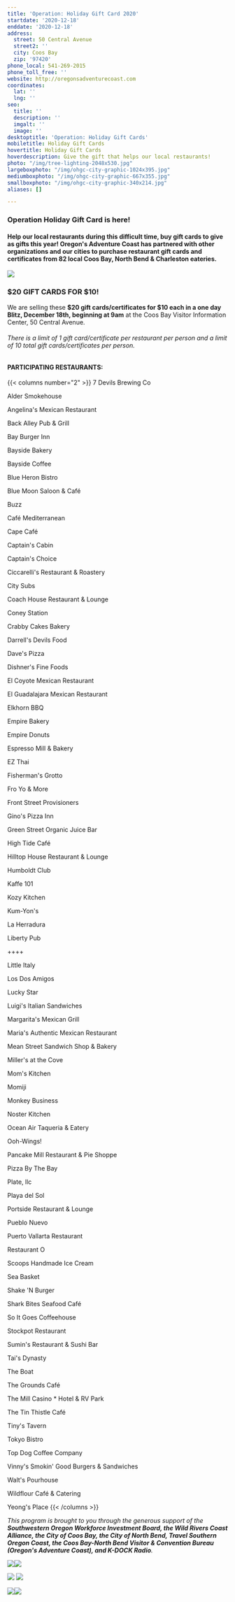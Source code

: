 ```yaml
---
title: 'Operation: Holiday Gift Card 2020'
startdate: '2020-12-18'
enddate: '2020-12-18'
address:
  street: 50 Central Avenue
  street2: ''
  city: Coos Bay
  zip: '97420'
phone_local: 541-269-2015
phone_toll_free: ''
website: http://oregonsadventurecoast.com
coordinates:
  lat: ''
  lng: ''
seo:
  title: ''
  description: ''
  imgalt: ''
  image: ''
desktoptitle: 'Operation: Holiday Gift Cards'
mobiletitle: Holiday Gift Cards
hovertitle: Holiday Gift Cards
hoverdescription: Give the gift that helps our local restaurants!
photo: "/img/tree-lighting-2048x530.jpg"
largeboxphoto: "/img/ohgc-city-graphic-1024x395.jpg"
mediumboxphoto: "/img/ohgc-city-graphic-667x355.jpg"
smallboxphoto: "/img/ohgc-city-graphic-340x214.jpg"
aliases: []

---
```

### Operation Holiday Gift Card is here!

#### Help our local restaurants during this difficult time, buy gift cards to give as gifts this year! Oregon's Adventure Coast has partnered with other organizations and our cities to purchase restaurant gift cards and certificates from 82 local Coos Bay, North Bend & Charleston eateries.

![](/img/ohcg-2.jpg)

### $20 GIFT CARDS FOR $10!

We are selling these **$20 gift cards/certificates for $10 each in a one day Blitz, December 18th, beginning at 9am** at the Coos Bay Visitor Information Center, 50 Central Avenue.

###### _There is a limit of 1 gift card/certificate per restaurant per person and a limit of 10 total gift cards/certificates per person._

#### PARTICIPATING RESTAURANTS:

{{< columns number="2" >}}
7 Devils Brewing Co

Alder Smokehouse

Angelina's Mexican Restaurant

Back Alley Pub & Grill

Bay Burger Inn

Bayside Bakery

Bayside Coffee

Blue Heron Bistro

Blue Moon Saloon & Café

Buzz

Café Mediterranean

Cape Café

Captain's Cabin

Captain's Choice

Ciccarelli's Restaurant & Roastery

City Subs

Coach House Restaurant & Lounge

Coney Station

Crabby Cakes Bakery

Darrell's Devils Food

Dave's Pizza

Dishner's Fine Foods

El Coyote Mexican Restaurant

El Guadalajara Mexican Restaurant

Elkhorn BBQ

Empire Bakery

Empire Donuts

Espresso Mill & Bakery

EZ Thai

Fisherman's Grotto

Fro Yo & More

Front Street Provisioners

Gino's Pizza Inn

Green Street Organic Juice Bar

High Tide Café

Hilltop House Restaurant & Lounge

Humboldt Club

Kaffe 101

Kozy Kitchen

Kum-Yon's

La Herradura

Liberty Pub

\++++

Little Italy

Los Dos Amigos

Lucky Star

Luigi's Italian Sandwiches

Margarita's Mexican Grill

Maria's Authentic Mexican Restaurant

Mean Street Sandwich Shop & Bakery

Miller's at the Cove

Mom's Kitchen

Momiji

Monkey Business

Noster Kitchen

Ocean Air Taqueria & Eatery

Ooh-Wings!

Pancake Mill Restaurant & Pie Shoppe

Pizza By The Bay

Plate, llc

Playa del Sol

Portside Restaurant & Lounge

Pueblo Nuevo

Puerto Vallarta Restaurant

Restaurant O

Scoops Handmade Ice Cream

Sea Basket

Shake 'N Burger

Shark Bites Seafood Café

So It Goes Coffeehouse

Stockpot Restaurant

Sumin's Restaurant & Sushi Bar

Tai's Dynasty

The Boat

The Grounds Café

The Mill Casino * Hotel & RV Park

The Tin Thistle Café

Tiny's Tavern

Tokyo Bistro

Top Dog Coffee Company

Vinny's Smokin' Good Burgers & Sandwiches

Walt's Pourhouse

Wildflour Café & Catering

Yeong's Place
{{< /columns >}}

_This program is brought to you through the generous support of the **Southwestern Oregon Workforce Investment Board, the Wild Rivers Coast Alliance, the City of Coos Bay, the City of North Bend, Travel Southern Oregon Coast, the Coos Bay-North Bend Visitor & Convention Bureau (Oregon's Adventure Coast), and K-DOCK Radio**._

![](/img/sowib-png.png)![](/img/wrca_clearbg.png)

![](/img/city-cb-logo-color.gif)  ![](/img/city-of-north-bend-logo-color.jpg)

![](/img/tsoc-logo.jpg)![](/img/kdock.png)